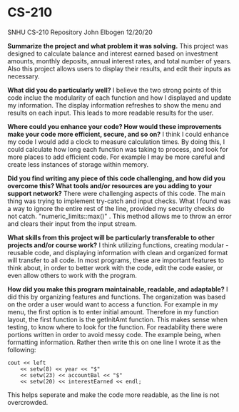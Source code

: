 # CS-210
SNHU CS-210 Repository
John Elbogen
12/20/20

**Summarize the project and what problem it was solving.**
This project was designed to calculate balance and interest earned based on investment amounts, monthly deposits, annual interest rates, and total number of years.  Also this project allows users to display their results, and edit their inputs as necessary.

**What did you do particularly well?**
I believe the two strong points of this code inclue the modularity of each function and how I displayed and update my information.  The display information refreshes to show the menu and results on each input.  This leads to more readable results for the user.

**Where could you enhance your code? How would these improvements make your code more efficient, secure, and so on?**
I think I could enhance my code I would add a clock to measure calculation times.  By doing this, I could calculate how long each function was taking to process, and look for more places to add efficient code.  For example I may be more careful and create less instances of storage within memory.

**Did you find writing any piece of this code challenging, and how did you overcome this? What tools and/or resources are you adding to your support network?**
There were challenging aspects of this code.  The main thing was trying to implement try-catch and input checks.  What I found was a way to ignore the entire rest of the line, provided my security checks do not catch.  "numeric_limits<streamsize>::max()" . This method allows me to throw an error and clears their input from the input stream.
  
**What skills from this project will be particularly transferable to other projects and/or course work?**
I think utilizing functions, creating modular - reusable code, and displaying information with clean and organized format will transfer to all code.  In most programs, these are important features to think about, in order to better work with the code, edit the code easier, or even allow others to work with the program.

**How did you make this program maintainable, readable, and adaptable?**
I did this by organizing features and functions.  The organization was based on the order a user would want to access a function.  For example in my menu, the first option is to enter initial amount.  Therefore in my function layout, the first function is the getInitAmt function.  This makes sense when testing, to know where to look for the function.  For readability there were portions written in order to avoid messy code.  The example being, when formatting information.  Rather then write this on one line I wrote it as the following:

```
cout << left
	<< setw(8) << year << "$"
	<< setw(23) << accountBal << "$"
	<< setw(20) << interestEarned << endl;
```
 
This helps seperate and make the code more readable, as the line is not overcrowded.
